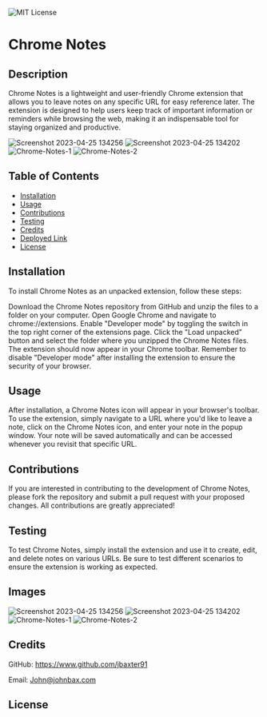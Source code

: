 ![MIT License](https://img.shields.io/badge/License-MIT-Green)

# Chrome Notes

## Description

Chrome Notes is a lightweight and user-friendly Chrome extension that allows you to leave notes on any specific URL for easy reference later. The extension is designed to help users keep track of important information or reminders while browsing the web, making it an indispensable tool for staying organized and productive.

![Screenshot 2023-04-25 134256](https://user-images.githubusercontent.com/67088604/234358982-6cca77b5-96e4-40a5-84f3-3760a95dda23.png)
![Screenshot 2023-04-25 134202](https://user-images.githubusercontent.com/67088604/234358984-1cc7bda2-9d84-4ff5-9ad0-b457bc8ae3f2.png)
![Chrome-Notes-1](https://user-images.githubusercontent.com/67088604/234358988-c59c24bf-771d-4450-a389-d71db980d13d.png)
![Chrome-Notes-2](https://user-images.githubusercontent.com/67088604/234359400-b2f2c752-92c6-4716-9c5f-2aadbae7459c.png)

## Table of Contents

* [Installation](#installation)
* [Usage](#usage)
* [Contributions](#contributions)
* [Testing](#testing)
* [Credits](#credits)
* [Deployed Link](#Deployed)
* [License](#license)

## Installation
To install Chrome Notes as an unpacked extension, follow these steps:

Download the Chrome Notes repository from GitHub and unzip the files to a folder on your computer.
Open Google Chrome and navigate to chrome://extensions.
Enable "Developer mode" by toggling the switch in the top right corner of the extensions page.
Click the "Load unpacked" button and select the folder where you unzipped the Chrome Notes files.
The extension should now appear in your Chrome toolbar.
Remember to disable "Developer mode" after installing the extension to ensure the security of your browser.

## Usage

After installation, a Chrome Notes icon will appear in your browser's toolbar. To use the extension, simply navigate to a URL where you'd like to leave a note, click on the Chrome Notes icon, and enter your note in the popup window. Your note will be saved automatically and can be accessed whenever you revisit that specific URL.

## Contributions

If you are interested in contributing to the development of Chrome Notes, please fork the repository and submit a pull request with your proposed changes. All contributions are greatly appreciated!

## Testing

To test Chrome Notes, simply install the extension and use it to create, edit, and delete notes on various URLs. Be sure to test different scenarios to ensure the extension is working as expected.

## Images

![Screenshot 2023-04-25 134256](https://user-images.githubusercontent.com/67088604/234358982-6cca77b5-96e4-40a5-84f3-3760a95dda23.png)
![Screenshot 2023-04-25 134202](https://user-images.githubusercontent.com/67088604/234358984-1cc7bda2-9d84-4ff5-9ad0-b457bc8ae3f2.png)
![Chrome-Notes-1](https://user-images.githubusercontent.com/67088604/234358988-c59c24bf-771d-4450-a389-d71db980d13d.png)
![Chrome-Notes-2](https://user-images.githubusercontent.com/67088604/234359400-b2f2c752-92c6-4716-9c5f-2aadbae7459c.png)

## Credits

GitHub: https://www.github.com/jbaxter91

Email: John@johnbax.com

## License
